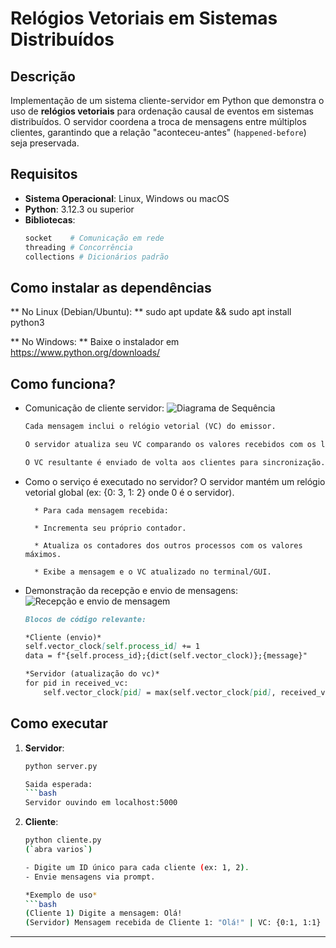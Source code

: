 # Relógios Vetoriais em Sistemas Distribuídos

## Descrição
Implementação de um sistema cliente-servidor em Python que demonstra o uso de **relógios vetoriais** para ordenação causal de eventos em sistemas distribuídos. O servidor coordena a troca de mensagens entre múltiplos clientes, garantindo que a relação "aconteceu-antes" (`happened-before`) seja preservada.

## Requisitos
- **Sistema Operacional**: Linux, Windows ou macOS
- **Python**: 3.12.3 ou superior
- **Bibliotecas**:
  ```bash
  socket    # Comunicação em rede
  threading # Concorrência
  collections # Dicionários padrão

## Como instalar as dependências
** No Linux (Debian/Ubuntu): **
sudo apt update && sudo apt install python3

** No Windows: **
Baixe o instalador em https://www.python.org/downloads/

## Como funciona?
- Comunicação de cliente servidor:
    ![Diagrama de Sequência](Diagrama.png)

    ```markdown
    Cada mensagem inclui o relógio vetorial (VC) do emissor.

    O servidor atualiza seu VC comparando os valores recebidos com os locais (usando max).

    O VC resultante é enviado de volta aos clientes para sincronização.

- Como o serviço é executado no servidor?
    O servidor mantém um relógio vetorial global (ex: {0: 3, 1: 2} onde 0 é o servidor).

        * Para cada mensagem recebida:

        * Incrementa seu próprio contador.

        * Atualiza os contadores dos outros processos com os valores máximos.

        * Exibe a mensagem e o VC atualizado no terminal/GUI.

- Demonstração da recepção e envio de mensagens:
    ![Recepção e envio de mensagem](Exemplo_1.png)

    ```markdown
    Blocos de código relevante:

    *Cliente (envio)*
    self.vector_clock[self.process_id] += 1
    data = f"{self.process_id};{dict(self.vector_clock)};{message}"

    *Servidor (atualização do vc)*
    for pid in received_vc:
        self.vector_clock[pid] = max(self.vector_clock[pid], received_vc[pid])

## Como executar
1. **Servidor**:
   ```bash
   python server.py

   Saida esperada:
   ```bash
   Servidor ouvindo em localhost:5000

2. **Cliente**:
   ```bash
   python cliente.py
   (`abra varios`)

   - Digite um ID único para cada cliente (ex: 1, 2).
   - Envie mensagens via prompt.

   *Exemplo de uso*
   ```bash
   (Cliente 1) Digite a mensagem: Olá!
   (Servidor) Mensagem recebida de Cliente 1: "Olá!" | VC: {0:1, 1:1}


---
